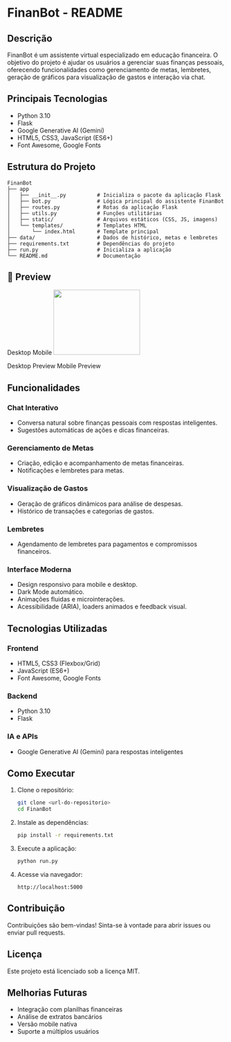 # FinanBot - README

## Descrição
FinanBot é um assistente virtual especializado em educação financeira. O objetivo do projeto é ajudar os usuários a gerenciar suas finanças pessoais, oferecendo funcionalidades como gerenciamento de metas, lembretes, geração de gráficos para visualização de gastos e interação via chat.

## Principais Tecnologias
- Python 3.10
- Flask
- Google Generative AI (Gemini)
- HTML5, CSS3, JavaScript (ES6+)
- Font Awesome, Google Fonts

## Estrutura do Projeto

```
FinanBot
├── app
│   ├── __init__.py          # Inicializa o pacote da aplicação Flask
│   ├── bot.py               # Lógica principal do assistente FinanBot
│   ├── routes.py            # Rotas da aplicação Flask
│   ├── utils.py             # Funções utilitárias
│   ├── static/              # Arquivos estáticos (CSS, JS, imagens)
│   └── templates/           # Templates HTML
│       └── index.html       # Template principal
├── data/                    # Dados de histórico, metas e lembretes
├── requirements.txt         # Dependências do projeto
├── run.py                   # Inicializa a aplicação
└── README.md                # Documentação
```

## 📸 Preview
Desktop	Mobile
<img src="https://github.com/rodrigo-ed/chatbot-finanbot.wiki.git" width="200" height="150">


Desktop Preview	Mobile Preview


## Funcionalidades

### Chat Interativo
- Conversa natural sobre finanças pessoais com respostas inteligentes.
- Sugestões automáticas de ações e dicas financeiras.

### Gerenciamento de Metas
- Criação, edição e acompanhamento de metas financeiras.
- Notificações e lembretes para metas.

### Visualização de Gastos
- Geração de gráficos dinâmicos para análise de despesas.
- Histórico de transações e categorias de gastos.

### Lembretes
- Agendamento de lembretes para pagamentos e compromissos financeiros.

### Interface Moderna
- Design responsivo para mobile e desktop.
- Dark Mode automático.
- Animações fluidas e microinterações.
- Acessibilidade (ARIA), loaders animados e feedback visual.

## Tecnologias Utilizadas

### Frontend
- HTML5, CSS3 (Flexbox/Grid)
- JavaScript (ES6+)
- Font Awesome, Google Fonts

### Backend
- Python 3.10
- Flask

### IA e APIs
- Google Generative AI (Gemini) para respostas inteligentes

## Como Executar

1. Clone o repositório:
   ```bash
   git clone <url-do-repositorio>
   cd FinanBot
   ```

2. Instale as dependências:
   ```bash
   pip install -r requirements.txt
   ```

3. Execute a aplicação:
   ```bash
   python run.py
   ```

4. Acesse via navegador:
   ```
   http://localhost:5000
   ```

## Contribuição

Contribuições são bem-vindas! Sinta-se à vontade para abrir issues ou enviar pull requests.

## Licença

Este projeto está licenciado sob a licença MIT.


## Melhorias Futuras

- Integração com planilhas financeiras
- Análise de extratos bancários
- Versão mobile nativa
- Suporte a múltiplos usuários

